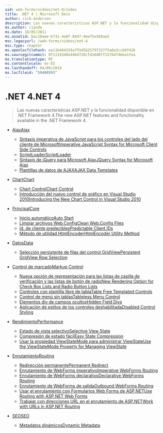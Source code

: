 ```yaml
---
uid: web-forms/videos/net-4/index
title: .NET 4 | Microsoft Docs
author: rick-anderson
description: Las nuevas características ASP.NET y la funcionalidad disponible en .NET Framework 4.
ms.author: riande
ms.date: 10/05/2011
ms.assetid: bac10aee-6731-4a0f-84d7-9eef5e560ae5
msc.legacyurl: /web-forms/videos/net-4
msc.type: chapter
ms.openlocfilehash: ea11b464329a755d5625797327f5a0a3ccb0f426
ms.sourcegitcommit: 0f1119340e4464720cfd16d0ff15764746ea1fea
ms.translationtype: MT
ms.contentlocale: es-ES
ms.lasthandoff: 04/09/2019
ms.locfileid: "59400593"
---
```

# <a name="net-4"></a><span data-ttu-id="90674-103">.NET 4</span><span class="sxs-lookup"><span data-stu-id="90674-103">.NET 4</span></span>

> <span data-ttu-id="90674-104">Las nuevas características ASP.NET y la funcionalidad disponible en .NET Framework 4.</span><span class="sxs-lookup"><span data-stu-id="90674-104">The new ASP.NET features and functionality available in the .NET Framework 4.</span></span>


- [<span data-ttu-id="90674-105">Ajax</span><span class="sxs-lookup"><span data-stu-id="90674-105">Ajax</span></span>](ajax/index.md)

    - [<span data-ttu-id="90674-106">Sintaxis imperativa de JavaScript para los controles del lado del cliente de Microsoft</span><span class="sxs-lookup"><span data-stu-id="90674-106">Imperative JavaScript Syntax for Microsoft Client Side Controls</span></span>](ajax/aspnet-4-quick-hit-imperative-javascript-syntax-for-microsoft-client-side-controls.md)
    - [<span data-ttu-id="90674-107">ScriptLoader</span><span class="sxs-lookup"><span data-stu-id="90674-107">ScriptLoader</span></span>](ajax/aspnet-4-quick-hit-the-scriptloader.md)
    - [<span data-ttu-id="90674-108">Sintaxis de jQuery para Microsoft Ajax</span><span class="sxs-lookup"><span data-stu-id="90674-108">JQuery Syntax for Microsoft Ajax</span></span>](ajax/aspnet-4-quick-hit-jquery-syntax-for-microsoft-ajax.md)
    - [<span data-ttu-id="90674-109">Plantillas de datos de AJAX</span><span class="sxs-lookup"><span data-stu-id="90674-109">AJAX Data Templates</span></span>](ajax/aspnet-4-quick-hit-ajax-data-templates.md)
- [<span data-ttu-id="90674-110">Chart</span><span class="sxs-lookup"><span data-stu-id="90674-110">Chart</span></span>](chart/index.md)

    - [<span data-ttu-id="90674-111">Chart Control</span><span class="sxs-lookup"><span data-stu-id="90674-111">Chart Control</span></span>](chart/aspnet-4-quick-hit-chart-control.md)
    - [<span data-ttu-id="90674-112">Introducción del nuevo control de gráfico en Visual Studio 2010</span><span class="sxs-lookup"><span data-stu-id="90674-112">Introducing the New Chart Control in Visual Studio 2010</span></span>](chart/aspnet-4-how-do-i-introducing-the-new-chart-control-in-visual-studio-2010.md)
- [<span data-ttu-id="90674-113">Principal</span><span class="sxs-lookup"><span data-stu-id="90674-113">Core</span></span>](core/index.md)

    - [<span data-ttu-id="90674-114">Inicio automático</span><span class="sxs-lookup"><span data-stu-id="90674-114">Auto Start</span></span>](core/aspnet-4-quick-hit-auto-start.md)
    - [<span data-ttu-id="90674-115">Limpiar archivos Web.Config</span><span class="sxs-lookup"><span data-stu-id="90674-115">Clean Web.Config Files</span></span>](core/aspnet-4-quick-hit-clean-webconfig-files.md)
    - [<span data-ttu-id="90674-116">Id. de cliente predecibles</span><span class="sxs-lookup"><span data-stu-id="90674-116">Predictable Client IDs</span></span>](core/aspnet-4-quick-hit-predictable-client-ids.md)
    - [<span data-ttu-id="90674-117">Método de utilidad HtmlEncoder</span><span class="sxs-lookup"><span data-stu-id="90674-117">HtmlEncoder Utility Method</span></span>](core/aspnet-4-quick-hit-the-htmlencoder-utility-method.md)
- [<span data-ttu-id="90674-118">Datos</span><span class="sxs-lookup"><span data-stu-id="90674-118">Data</span></span>](data/index.md)

    - [<span data-ttu-id="90674-119">Selección persistente de filas del control GridView</span><span class="sxs-lookup"><span data-stu-id="90674-119">Persistent GridView Row Selection</span></span>](data/aspnet-4-quick-hit-persistent-gridview-row-selection.md)
- [<span data-ttu-id="90674-120">Control de marcado</span><span class="sxs-lookup"><span data-stu-id="90674-120">Markup Control</span></span>](markup-control/index.md)

    - [<span data-ttu-id="90674-121">Nueva opción de representación para las listas de casilla de verificación y las listas de botón de radio</span><span class="sxs-lookup"><span data-stu-id="90674-121">New Rendering Option for Check Box Lists and Radio Button Lists</span></span>](markup-control/aspnet-4-quick-hit-new-rendering-option-for-check-box-lists-and-radio-button-lists.md)
    - [<span data-ttu-id="90674-122">Controles con plantilla libre de tabla</span><span class="sxs-lookup"><span data-stu-id="90674-122">Table Free Templated Controls</span></span>](markup-control/aspnet-4-quick-hit-table-free-templated-controls.md)
    - [<span data-ttu-id="90674-123">Control de menú sin tablas</span><span class="sxs-lookup"><span data-stu-id="90674-123">Tableless Menu Control</span></span>](markup-control/aspnet-4-quick-hit-tableless-menu-control.md)
    - [<span data-ttu-id="90674-124">Elementos div de campos ocultos</span><span class="sxs-lookup"><span data-stu-id="90674-124">Hidden Field Divs</span></span>](markup-control/aspnet-4-quick-hit-hidden-field-divs.md)
    - [<span data-ttu-id="90674-125">Aplicación de estilos de los controles deshabilitada</span><span class="sxs-lookup"><span data-stu-id="90674-125">Disabled Control Styling</span></span>](markup-control/aspnet-4-quick-hit-disabled-control-styling.md)
- [<span data-ttu-id="90674-126">Rendimiento</span><span class="sxs-lookup"><span data-stu-id="90674-126">Performance</span></span>](performance/index.md)

    - [<span data-ttu-id="90674-127">Estado de vista selectivo</span><span class="sxs-lookup"><span data-stu-id="90674-127">Selective View State</span></span>](performance/aspnet-4-quick-hit-selective-view-state.md)
    - [<span data-ttu-id="90674-128">Compresión de estado fácil</span><span class="sxs-lookup"><span data-stu-id="90674-128">Easy State Compression</span></span>](performance/aspnet-4-quick-hit-easy-state-compression.md)
    - [<span data-ttu-id="90674-129">Usar la propiedad ViewStateMode para administrar ViewState</span><span class="sxs-lookup"><span data-stu-id="90674-129">Use the ViewStateMode Property for Managing ViewState</span></span>](performance/how-do-i-use-the-viewstatemode-property-for-managing-viewstate.md)
- [<span data-ttu-id="90674-130">Enrutamiento</span><span class="sxs-lookup"><span data-stu-id="90674-130">Routing</span></span>](routing/index.md)

    - [<span data-ttu-id="90674-131">Redirección permanente</span><span class="sxs-lookup"><span data-stu-id="90674-131">Permanent Redirect</span></span>](routing/aspnet-4-quick-hit-permanent-redirect.md)
    - [<span data-ttu-id="90674-132">Enrutamiento de WebForms imperativo</span><span class="sxs-lookup"><span data-stu-id="90674-132">Imperative WebForms Routing</span></span>](routing/aspnet-4-quick-hit-imperative-webforms-routing.md)
    - [<span data-ttu-id="90674-133">Enrutamiento de WebForms declarativo</span><span class="sxs-lookup"><span data-stu-id="90674-133">Declarative WebForms Routing</span></span>](routing/aspnet-4-quick-hit-declarative-webforms-routing.md)
    - [<span data-ttu-id="90674-134">Enrutamiento de WebForms de salida</span><span class="sxs-lookup"><span data-stu-id="90674-134">Outbound WebForms Routing</span></span>](routing/aspnet-4-quick-hit-outbound-webforms-routing.md)
    - [<span data-ttu-id="90674-135">Usar el enrutamiento con Formularios Web Forms de ASP.NET</span><span class="sxs-lookup"><span data-stu-id="90674-135">Use Routing with ASP.NET Web Forms</span></span>](routing/how-do-i-use-routing-with-aspnet-web-forms.md)
    - [<span data-ttu-id="90674-136">Trabajar con direcciones URL en el enrutamiento de ASP.NET</span><span class="sxs-lookup"><span data-stu-id="90674-136">Work with URLs in ASP.NET Routing</span></span>](routing/how-do-i-work-with-urls-in-aspnet-routing.md)
- [<span data-ttu-id="90674-137">SEO</span><span class="sxs-lookup"><span data-stu-id="90674-137">SEO</span></span>](seo/index.md)

    - [<span data-ttu-id="90674-138">Metadatos dinámicos</span><span class="sxs-lookup"><span data-stu-id="90674-138">Dynamic Metadata</span></span>](seo/aspnet-4-quick-hit-dynamic-metadata.md)
